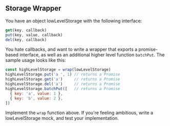 ## Storage Wrapper

You have an object lowLevelStorage with the following interface:

```js
get(key, callback)
put(key, value, callback)
del(key, callback)
```

You hate callbacks, and want to write a wrapper that exports a promise-based interface, as well as an additional higher level function `batchPut`. The sample usage looks like this:

```js
const highLevelStorage = wrap(lowLevelStorage)
highLevelStorage.put('a ', 1) // returns a Promise
highLevelStorage.get('a')     // returns a Promise
highLevelStorage.del('a')     // returns a Promise
highLevelStorage.batchPut([   // returns a Promise
  { key: 'a', value: 1 },
  { key: 'b', value: 2 },
])
```

Implement the `wrap` function above. If you're feeling ambitious, write a lowLevelStorage mock, and test your implementation.
